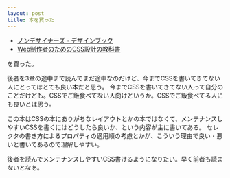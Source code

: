 ```yaml
---
layout: post
title: 本を買った
---
```

- [ノンデザイナーズ・デザインブック](http://www.amazon.co.jp/gp/product/B00JX4E5CI/)
- [Web制作者のためのCSS設計の教科書](http://www.amazon.co.jp/gp/product/B00M0ESXUI/)

を買った。

後者を3章の途中まで読んでまだ途中なのだけど、今までCSSを書いてきてない人にとってはとても良い本だと思う。
今までCSSを書いてきてない人って自分のことだけども。CSSでご飯食べてない人向けというか。CSSでご飯食べてる人にも良いとは思う。

この本はCSSの本にありがちなレイアウトとかの本ではなくて、メンテナンスしやすいCSSを書くにはどうしたら良いか、という内容が主に書いてある。
セレクタの書き方によるプロパティの適用順の考慮とかが、こういう理由で良い・悪いと書いてあるので理解しやすい。

後者を読んでメンテナンスしやすいCSS書けるようになりたい。早く前者も読まないとなあ。
